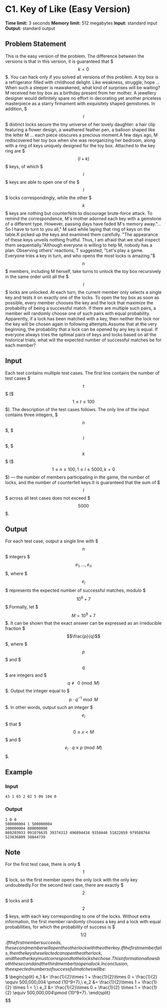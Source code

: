 # C1. Key of Like (Easy Version)

**Time limit:** 3 seconds
**Memory limit:** 512 megabytes
**Input:** standard input
**Output:** standard output

## Problem Statement

This is the easy version of the problem. The difference between the versions is that in this version, it is guaranteed that $$$k=0$$$. You can hack only if you solved all versions of this problem. A toy box is a refrigerator filled with childhood delight. Like weakness, struggle, hope ... When such a sleeper is reawakened, what kind of surprises will be waiting?M received her toy box as a birthday present from her mother. A jewellery designer would definitely spare no effort in decorating yet another priceless masterpiece as a starry firmament with exquisitely shaped gemstones. In addition, $$$l$$$ distinct locks secure the tiny universe of her lovely daughter: a hair clip featuring a flower design, a weathered feather pen, a balloon shaped like the letter M ... each piece obscures a precious moment.A few days ago, M rediscovered her toy box when she was reorganizing her bedroom, along with a ring of keys uniquely designed for the toy box. Attached to the key ring are $$$(l + k)$$$ keys, of which $$$l$$$ keys are able to open one of the $$$l$$$ locks correspondingly, while the other $$$k$$$ keys are nothing but counterfeits to discourage brute-force attack. To remind the correspondence, M's mother adorned each key with a gemstone of a different type. However, passing days have faded M's memory away."... So I have to turn to you all," M said while laying that ring of keys on the table.K picked up the keys and examined them carefully. "The appearance of these keys unveils nothing fruitful. Thus, I am afraid that we shall inspect them sequentially."Although everyone is willing to help M, nobody has a plan. Observing others' reactions, T suggested, "Let's play a game. Everyone tries a key in turn, and who opens the most locks is amazing."$$$n$$$ members, including M herself, take turns to unlock the toy box recursively in the same order until all the $$$l$$$ locks are unlocked. At each turn, the current member only selects a single key and tests it on exactly one of the locks. To open the toy box as soon as possible, every member chooses the key and the lock that maximize the probability of being a successful match. If there are multiple such pairs, a member will randomly choose one of such pairs with equal probability. Apparently, if a lock has been matched with a key, then neither the lock nor the key will be chosen again in following attempts.Assume that at the very beginning, the probability that a lock can be opened by any key is equal. If everyone always tries the optimal pairs of keys and locks based on all the historical trials, what will the expected number of successful matches be for each member?

## Input

Each test contains multiple test cases. The first line contains the number of test cases $$$t$$$ ($$$1 \le t \le 100$$$). The description of the test cases follows. The only line of the input contains three integers, $$$n$$$, $$$l$$$, $$$k$$$ ($$$1 \leq n \leq 100, 1 \leq l \leq 5000, k = 0$$$) — the number of members participating in the game, the number of locks, and the number of counterfeit keys.It is guaranteed that the sum of $$$l$$$ across all test cases does not exceed $$$5000$$$.

## Output

For each test case, output a single line with $$$n$$$ integers $$$e_1, \ldots, e_n$$$, where $$$e_i$$$ represents the expected number of successful matches, modulo $$$10^9 + 7$$$.Formally, let $$$M = 10^9 + 7$$$. It can be shown that the exact answer can be expressed as an irreducible fraction $$$\frac{p}{q}$$$, where $$$p$$$ and $$$q$$$ are integers and $$$q \not \equiv 0 \pmod{M}$$$. Output the integer equal to $$$p \cdot q^{-1} \bmod M$$$. In other words, output such an integer $$$e_i$$$ that $$$0 \le x < M$$$ and $$$e_i \cdot q \equiv p \pmod{M}$$$.

## Example

### Input
```
43 1 03 2 02 5 09 104 0
```

### Output
```
1 0 0
500000004 1 500000004
200000004 800000008
869203933 991076635 39374313 496894434 9358446 51822059 979588764 523836809 38844739
```

## Note

For the first test case, there is only $$$1$$$ lock, so the first member opens the only lock with the only key undoubtedly.For the second test case, there are exactly $$$2$$$ locks and $$$2$$$ keys, with each key corresponding to one of the locks. Without extra information, the first member randomly chooses a key and a lock with equal probabilities, for which the probability of success is $$$1/2$$$.  If the first member succeeds, the second member will open the other lock with the other key.  If the first member fails, then the key she selected can open the other lock, and the other key must correspond to the lock she chose. This information allows both the second and the third member to open a lock. In conclusion, the expected numbers of successful matches will be:$$$$$$ \begin{split} e_1 &= \frac{1}{2}\times 1 + \frac{1}{2}\times 0 = \frac{1}{2} \equiv 500,000,004 \pmod {10^9+7},\\ e_2 &= \frac{1}{2}\times 1 + \frac{1}{2} \times 1 = 1,\\ e_3 &= \frac{1}{2}\times 0 + \frac{1}{2} \times 1 = \frac{1}{2} \equiv 500,000,004\pmod {10^9+7}. \end{split} $$$$$$